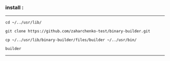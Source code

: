 ### install :

<hr />

    cd ~/../usr/lib/

    git clone https://github.com/zaharchenko-test/binary-builder.git

    cp ~/../usr/lib/binary-builder/files/builder ~/../usr/bin/

    builder

<hr />
